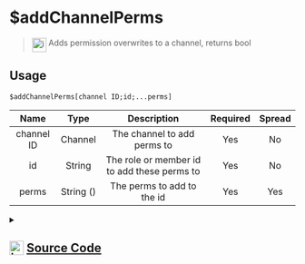 # $addChannelPerms
> <img align="top" src="https://upload.wikimedia.org/wikipedia/commons/thumb/e/e4/Infobox_info_icon.svg/160px-Infobox_info_icon.svg.png?20150409153300" alt="image" width="25" height="auto"> Adds permission overwrites to a channel, returns bool
## Usage
```
$addChannelPerms[channel ID;id;...perms]
```
| Name | Type | Description | Required | Spread
| :---: | :---: | :---: | :---: | :---: |
channel ID | Channel | The channel to add perms to | Yes | No
id | String | The role or member id to add these perms to | Yes | No
perms | String () | The perms to add to the id | Yes | Yes
<details>
<summary>
    
## <img align="top" src="https://cdn4.iconfinder.com/data/icons/iconsimple-logotypes/512/github-512.png" alt="image" width="25" height="auto">  [Source Code](https://github.com/tryforge/ForgeScript-V2/blob/main/src/native/addChannelPerms.ts)
    
</summary>
    
```ts
import { BaseChannel, PermissionFlagsBits, PermissionsString, TextChannel } from "discord.js"
import { ArgType, NativeFunction, Return } from "../structures"

export default new NativeFunction({
    name: "$addChannelPerms",
    version: "1.0.3",
    description: "Adds permission overwrites to a channel, returns bool",
    brackets: true,
    unwrap: true,
    args: [
        {
            name: "channel ID",
            description: "The channel to add perms to",
            rest: false,
            required: true,
            type: ArgType.Channel,
            check: (i: BaseChannel) => i.isTextBased() && "permissionOverwrites" in i,
        },
        {
            name: "id",
            description: "The role or member id to add these perms to",
            rest: false,
            required: true,
            type: ArgType.String,
        },
        {
            name: "perms",
            description: "The perms to add to the id",
            rest: true,
            type: ArgType.String,
            required: true,
            enum: PermissionFlagsBits,
        },
    ],
    async execute(_, [ch, id, perms]) {
        const channel = ch as TextChannel

        const obj: Partial<Record<PermissionsString, boolean>> = {}

        perms.forEach((x) => (obj[x as PermissionsString] = true))

        return this.success(!!(await channel.permissionOverwrites.create(id, obj)))
    },
})

```
    
</details>